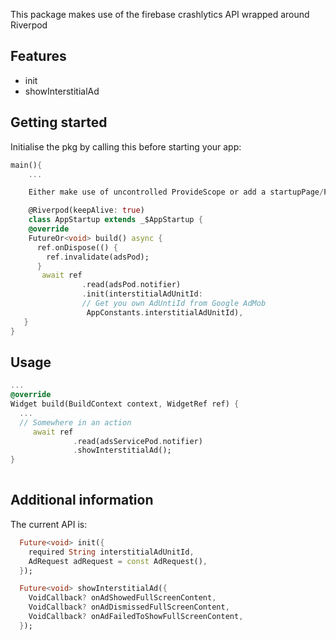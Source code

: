 This package makes use of the firebase crashlytics API wrapped around Riverpod

## Features

- init
- showInterstitialAd

## Getting started

Initialise the pkg by calling this before starting your app:

```dart
main(){
    ...

    Either make use of uncontrolled ProvideScope or add a startupPage/Provider where you can initialise the pkg:

    @Riverpod(keepAlive: true)
    class AppStartup extends _$AppStartup {
    @override
    FutureOr<void> build() async {
      ref.onDispose(() {
        ref.invalidate(adsPod);
      }
       await ref
                .read(adsPod.notifier)
                .init(interstitialAdUnitId:
                // Get you own AdUntiId from Google AdMob
                 AppConstants.interstitialAdUnitId),
   }
}
```

## Usage

```dart
...
@override
Widget build(BuildContext context, WidgetRef ref) {
  ...
  // Somewhere in an action
     await ref
              .read(adsServicePod.notifier)
              .showInterstitialAd();
}
  
```

## Additional information

The current API is:

```dart
  Future<void> init({
    required String interstitialAdUnitId,
    AdRequest adRequest = const AdRequest(),
  });

  Future<void> showInterstitialAd({
    VoidCallback? onAdShowedFullScreenContent,
    VoidCallback? onAdDismissedFullScreenContent,
    VoidCallback? onAdFailedToShowFullScreenContent,
  });
```
